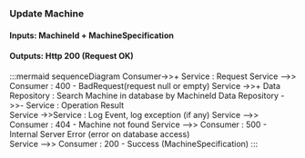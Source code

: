 
### Update Machine

#### Inputs:  MachineId + MachineSpecification 
#### Outputs: Http 200 (Request OK)

:::mermaid
sequenceDiagram
	Consumer->>+ Service : Request 
	Service -->> Consumer : 400 - BadRequest(request null or empty)
	Service ->>+ Data Repository : Search Machine in database by MachineId
	Data Repository ->>- Service : Operation Result  
	Service ->>Service : Log Event, log exception (if any)
	Service -->> Consumer : 404 - Machine not found
	Service -->> Consumer : 500 - Internal Server Error (error on database access)	
	Service -->> Consumer : 200 - Success (MachineSpecification)
:::
